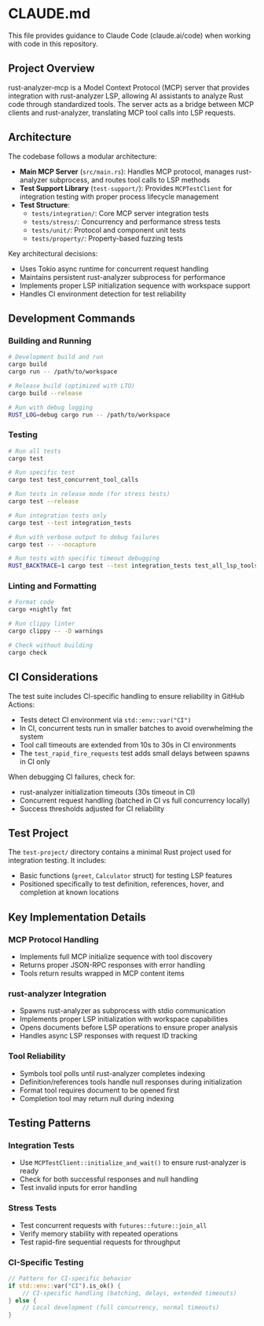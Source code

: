 # CLAUDE.md

This file provides guidance to Claude Code (claude.ai/code) when working with code in this repository.

## Project Overview

rust-analyzer-mcp is a Model Context Protocol (MCP) server that provides integration with rust-analyzer LSP, allowing AI assistants to analyze Rust code through standardized tools. The server acts as a bridge between MCP clients and rust-analyzer, translating MCP tool calls into LSP requests.

## Architecture

The codebase follows a modular architecture:

- **Main MCP Server** (`src/main.rs`): Handles MCP protocol, manages rust-analyzer subprocess, and routes tool calls to LSP methods
- **Test Support Library** (`test-support/`): Provides `MCPTestClient` for integration testing with proper process lifecycle management
- **Test Structure**:
  - `tests/integration/`: Core MCP server integration tests
  - `tests/stress/`: Concurrency and performance stress tests
  - `tests/unit/`: Protocol and component unit tests
  - `tests/property/`: Property-based fuzzing tests

Key architectural decisions:
- Uses Tokio async runtime for concurrent request handling
- Maintains persistent rust-analyzer subprocess for performance
- Implements proper LSP initialization sequence with workspace support
- Handles CI environment detection for test reliability

## Development Commands

### Building and Running

```bash
# Development build and run
cargo build
cargo run -- /path/to/workspace

# Release build (optimized with LTO)
cargo build --release

# Run with debug logging
RUST_LOG=debug cargo run -- /path/to/workspace
```

### Testing

```bash
# Run all tests
cargo test

# Run specific test
cargo test test_concurrent_tool_calls

# Run tests in release mode (for stress tests)
cargo test --release

# Run integration tests only
cargo test --test integration_tests

# Run with verbose output to debug failures
cargo test -- --nocapture

# Run tests with specific timeout debugging
RUST_BACKTRACE=1 cargo test --test integration_tests test_all_lsp_tools
```

### Linting and Formatting

```bash
# Format code
cargo +nightly fmt

# Run clippy linter
cargo clippy -- -D warnings

# Check without building
cargo check
```

## CI Considerations

The test suite includes CI-specific handling to ensure reliability in GitHub Actions:

- Tests detect CI environment via `std::env::var("CI")`
- In CI, concurrent tests run in smaller batches to avoid overwhelming the system
- Tool call timeouts are extended from 10s to 30s in CI environments
- The `test_rapid_fire_requests` test adds small delays between spawns in CI only

When debugging CI failures, check for:
- rust-analyzer initialization timeouts (30s timeout in CI)
- Concurrent request handling (batched in CI vs full concurrency locally)
- Success thresholds adjusted for CI reliability

## Test Project

The `test-project/` directory contains a minimal Rust project used for integration testing. It includes:
- Basic functions (`greet`, `Calculator` struct) for testing LSP features
- Positioned specifically to test definition, references, hover, and completion at known locations

## Key Implementation Details

### MCP Protocol Handling
- Implements full MCP initialize sequence with tool discovery
- Returns proper JSON-RPC responses with error handling
- Tools return results wrapped in MCP content items

### rust-analyzer Integration
- Spawns rust-analyzer as subprocess with stdio communication
- Implements proper LSP initialization with workspace capabilities
- Opens documents before LSP operations to ensure proper analysis
- Handles async LSP responses with request ID tracking

### Tool Reliability
- Symbols tool polls until rust-analyzer completes indexing
- Definition/references tools handle null responses during initialization
- Format tool requires document to be opened first
- Completion tool may return null during indexing

## Testing Patterns

### Integration Tests
- Use `MCPTestClient::initialize_and_wait()` to ensure rust-analyzer is ready
- Check for both successful responses and null handling
- Test invalid inputs for error handling

### Stress Tests
- Test concurrent requests with `futures::future::join_all`
- Verify memory stability with repeated operations
- Test rapid-fire sequential requests for throughput

### CI-Specific Testing
```rust
// Pattern for CI-specific behavior
if std::env::var("CI").is_ok() {
    // CI-specific handling (batching, delays, extended timeouts)
} else {
    // Local development (full concurrency, normal timeouts)
}
```
